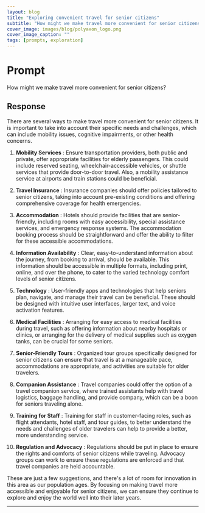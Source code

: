 ```yaml
---
layout: blog
title: "Exploring convenient travel for senior citizens"
subtitle: "How might we make travel more convenient for senior citizens?"
cover_image: images/blog/polyaxon_logo.png
cover_image_caption: ""
tags: [prompts, exploration]
---
```


# Prompt

How might we make travel more convenient for senior citizens?

## Response

There are several ways to make travel more convenient for senior citizens. It is important to take into account their specific needs and challenges, which can include mobility issues, cognitive impairments, or other health concerns.

1.  **Mobility Services** : Ensure transportation providers, both public and private, offer appropriate facilities for elderly passengers. This could include reserved seating, wheelchair-accessible vehicles, or shuttle services that provide door-to-door travel. Also, a mobility assistance service at airports and train stations could be beneficial.

2.  **Travel Insurance** : Insurance companies should offer policies tailored to senior citizens, taking into account pre-existing conditions and offering comprehensive coverage for health emergencies.

3.  **Accommodation** : Hotels should provide facilities that are senior-friendly, including rooms with easy accessibility, special assistance services, and emergency response systems. The accommodation booking process should be straightforward and offer the ability to filter for these accessible accommodations.

4.  **Information Availability** : Clear, easy-to-understand information about the journey, from booking to arrival, should be available. This information should be accessible in multiple formats, including print, online, and over the phone, to cater to the varied technology comfort levels of senior citizens.

5.  **Technology** : User-friendly apps and technologies that help seniors plan, navigate, and manage their travel can be beneficial. These should be designed with intuitive user interfaces, larger text, and voice activation features.

6.  **Medical Facilities** : Arranging for easy access to medical facilities during travel, such as offering information about nearby hospitals or clinics, or arranging for the delivery of medical supplies such as oxygen tanks, can be crucial for some seniors.

7.  **Senior-Friendly Tours** : Organized tour groups specifically designed for senior citizens can ensure that travel is at a manageable pace, accommodations are appropriate, and activities are suitable for older travelers.

8.  **Companion Assistance** : Travel companies could offer the option of a travel companion service, where trained assistants help with travel logistics, baggage handling, and provide company, which can be a boon for seniors traveling alone.

9.  **Training for Staff** : Training for staff in customer-facing roles, such as flight attendants, hotel staff, and tour guides, to better understand the needs and challenges of older travelers can help to provide a better, more understanding service.

10. **Regulation and Advocacy** : Regulations should be put in place to ensure the rights and comforts of senior citizens while traveling. Advocacy groups can work to ensure these regulations are enforced and that travel companies are held accountable.

These are just a few suggestions, and there's a lot of room for innovation in this area as our population ages. By focusing on making travel more accessible and enjoyable for senior citizens, we can ensure they continue to explore and enjoy the world well into their later years.

---
